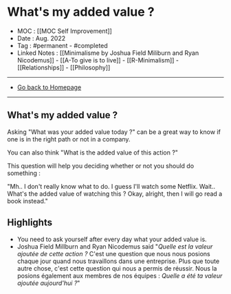 # What's my added value ?
- MOC : [[MOC Self Improvement]]
- Date : Aug. 2022
- Tag : #permanent - #completed 
- Linked Notes : [[Minimalisme by Joshua Field Miliburn and Ryan Nicodemus]] - [[A-To give is to live]] - [[R-Minimalism]] - [[Relationships]] - [[Philosophy]]
-------------------
- [Go back to Homepage](https://misudashi.ga/)
-----

## What's my added value ?
Asking "What was your added value today ?" can be a great way to know if one is in the right path or not in a company. 

You can also think "What is the added value of this action ?"

This question will help you deciding whether or not you should do something : 

"Mh.. I don't really know what to do. I guess I'll watch some Netflix. Wait.. What's the added value of watching this ? Okay, alright, then I will go read a book instead."

## Highlights
- You need to ask yourself after every day what your added value is. 
- Joshua Field Millburn and Ryan Nicodemus said "*Quelle est la valeur ajoutée de cette action ?* C'est une question que nous nous posions chaque jour quand nous travaillons dans une entreprise. Plus que toute autre chose, c'est cette question qui nous a permis de réussir. Nous la posions également aux membres de nos équipes : *Quelle a été ta valeur ajoutée aujourd'hui ?*"